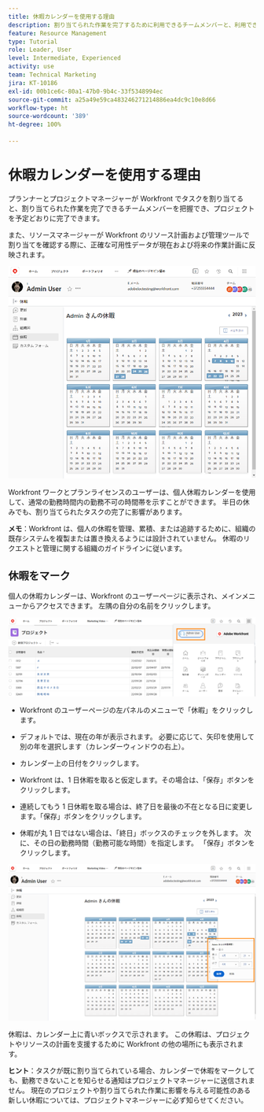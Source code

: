 ```yaml
---
title: 休暇カレンダーを使用する理由
description: 割り当てられた作業を完了するために利用できるチームメンバーと、利用できないチームメンバーを確認する方法を説明します。
feature: Resource Management
type: Tutorial
role: Leader, User
level: Intermediate, Experienced
activity: use
team: Technical Marketing
jira: KT-10186
exl-id: 00b1ce6c-80a1-47b0-9b4c-33f5348994ec
source-git-commit: a25a49e59ca483246271214886ea4dc9c10e8d66
workflow-type: ht
source-wordcount: '389'
ht-degree: 100%

---
```


# 休暇カレンダーを使用する理由

プランナーとプロジェクトマネージャーが Workfront でタスクを割り当てると、割り当てられた作業を完了できるチームメンバーを把握でき、プロジェクトを予定どおりに完了できます。

また、リソースマネージャーが Workfront のリソース計画および管理ツールで割り当てを確認する際に、正確な可用性データが現在および将来の作業計画に反映されます。

![PTO カレンダー](assets/pto_01.png)

Workfront ワークとプランライセンスのユーザーは、個人休暇カレンダーを使用して、通常の勤務時間内の勤務不可の時間帯を示すことができます。 半日の休みでも、割り当てられたタスクの完了に影響があります。

**メモ**：Workfront は、個人の休暇を管理、累積、または追跡するために、組織の既存システムを複製または置き換えるようには設計されていません。 休暇のリクエストと管理に関する組織のガイドラインに従います。


## 休暇をマーク

個人の休暇カレンダーは、Workfront のユーザーページに表示され、メインメニューからアクセスできます。 左隅の自分の名前をクリックします。

![メインメニューのユーザー名](assets/pto_02.png)

* Workfront のユーザーページの左パネルのメニューで「休暇」をクリックします。

* デフォルトでは、現在の年が表示されます。 必要に応じて、矢印を使用して別の年を選択します（カレンダーウィンドウの右上）。

* カレンダー上の日付をクリックします。

* Workfront は、1 日休暇を取ると仮定します。その場合は、「保存」ボタンをクリックします。

* 連続してもう 1 日休暇を取る場合は、終了日を最後の不在となる日に変更します。「保存」ボタンをクリックします。

* 休暇が丸 1 日ではない場合は、「終日」ボックスのチェックを外します。 次に、その日の勤務時間（勤務可能な時間）を指定します。 「保存」ボタンをクリックします。

![個人のカレンダーで休日をマーク](assets/pto_03.png)

休暇は、カレンダー上に青いボックスで示されます。 この休暇は、プロジェクトやリソースの計画を支援するために Workfront の他の場所にも表示されます。

**ヒント**：タスクが既に割り当てられている場合、カレンダーで休暇をマークしても、勤務できないことを知らせる通知はプロジェクトマネージャーに送信されません。 現在のプロジェクトや割り当てられた作業に影響を与える可能性のある新しい休暇については、プロジェクトマネージャーに必ず知らせてください。
